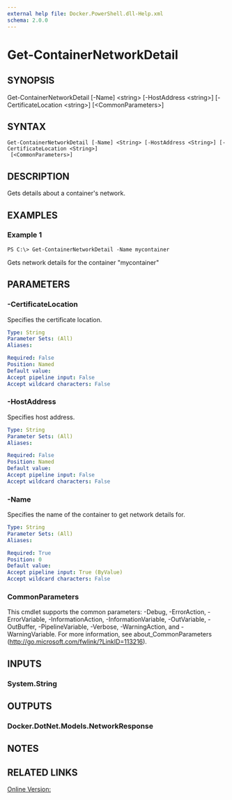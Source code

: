 ```yaml
---
external help file: Docker.PowerShell.dll-Help.xml
schema: 2.0.0
---
```


# Get-ContainerNetworkDetail
## SYNOPSIS
Get-ContainerNetworkDetail \[-Name\] \<string\> \[-HostAddress \<string\>\] \[-CertificateLocation \<string\>\] \[\<CommonParameters\>\]
## SYNTAX

```
Get-ContainerNetworkDetail [-Name] <String> [-HostAddress <String>] [-CertificateLocation <String>]
 [<CommonParameters>]
```

## DESCRIPTION
Gets details about a container's network.
## EXAMPLES

### Example 1
```
PS C:\> Get-ContainerNetworkDetail -Name mycontainer
```

Gets network details for the container "mycontainer"
## PARAMETERS

### -CertificateLocation
Specifies the certificate location.





```yaml
Type: String
Parameter Sets: (All)
Aliases: 

Required: False
Position: Named
Default value: 
Accept pipeline input: False
Accept wildcard characters: False
```

### -HostAddress
Specifies host address.





```yaml
Type: String
Parameter Sets: (All)
Aliases: 

Required: False
Position: Named
Default value: 
Accept pipeline input: False
Accept wildcard characters: False
```

### -Name
Specifies the name of the container to get network details for. 





```yaml
Type: String
Parameter Sets: (All)
Aliases: 

Required: True
Position: 0
Default value: 
Accept pipeline input: True (ByValue)
Accept wildcard characters: False
```

### CommonParameters
This cmdlet supports the common parameters: -Debug, -ErrorAction, -ErrorVariable, -InformationAction, -InformationVariable, -OutVariable, -OutBuffer, -PipelineVariable, -Verbose, -WarningAction, and -WarningVariable. For more information, see about_CommonParameters (http://go.microsoft.com/fwlink/?LinkID=113216).
## INPUTS

### System.String

## OUTPUTS

### Docker.DotNet.Models.NetworkResponse

## NOTES

## RELATED LINKS

[Online Version:]()






